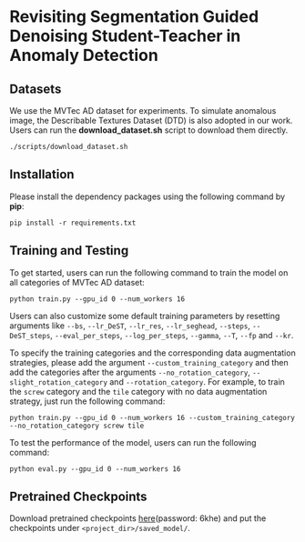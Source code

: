 # Revisiting Segmentation Guided Denoising Student-Teacher in Anomaly Detection

## Datasets

We use the MVTec AD dataset for experiments. To simulate anomalous image, the Describable Textures Dataset (DTD) is also adopted in our work. Users can run the **download_dataset.sh** script to download them directly.       

```
./scripts/download_dataset.sh
```

## Installation

Please install the dependency packages using the following command by **pip**:

```
pip install -r requirements.txt
```

## Training and Testing

To get started, users can run the following command to train the model on all categories of MVTec AD dataset:

```
python train.py --gpu_id 0 --num_workers 16
```

Users can also customize some default training parameters by resetting arguments like `--bs`, `--lr_DeST`, `--lr_res`, `--lr_seghead`, `--steps`, `--DeST_steps`, `--eval_per_steps`, `--log_per_steps`, `--gamma`, `--T`, `--fp` and `--kr`.

To specify the training categories and the corresponding data augmentation strategies, please add the argument `--custom_training_category` and then add the categories after the arguments `--no_rotation_category`, `--slight_rotation_category` and `--rotation_category`. For example, to train the `screw` category and the `tile` category with no data augmentation strategy, just run the following command:

```
python train.py --gpu_id 0 --num_workers 16 --custom_training_category --no_rotation_category screw tile
```

To test the performance of the model, users can run the following command:

```
python eval.py --gpu_id 0 --num_workers 16
```

## Pretrained Checkpoints

Download pretrained checkpoints [here](https://pan.baidu.com/s/14_Pb6QocmB_Y8-FqXNTKjg)(password: 6khe) and put the checkpoints under `<project_dir>/saved_model/`.


